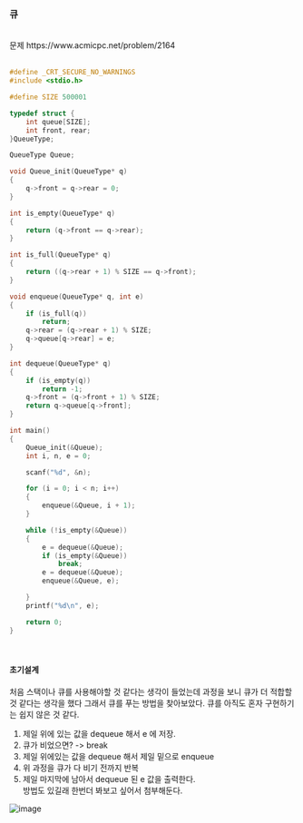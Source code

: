 
### 큐

<br>
문제 https://www.acmicpc.net/problem/2164
<br>
<br>

```C
#define _CRT_SECURE_NO_WARNINGS
#include <stdio.h>

#define SIZE 500001

typedef struct {
	int queue[SIZE];
	int front, rear;
}QueueType;

QueueType Queue;

void Queue_init(QueueType* q)
{
	q->front = q->rear = 0;
}

int is_empty(QueueType* q)
{
	return (q->front == q->rear);
}

int is_full(QueueType* q)
{
	return ((q->rear + 1) % SIZE == q->front);
}

void enqueue(QueueType* q, int e)
{
	if (is_full(q))
		return;
	q->rear = (q->rear + 1) % SIZE;
	q->queue[q->rear] = e;
}

int dequeue(QueueType* q)
{
	if (is_empty(q))
		return -1;
	q->front = (q->front + 1) % SIZE;
	return q->queue[q->front];
}

int main()
{
	Queue_init(&Queue);
	int i, n, e = 0;

	scanf("%d", &n);

	for (i = 0; i < n; i++)
	{
		enqueue(&Queue, i + 1);
	}

	while (!is_empty(&Queue))
	{
		e = dequeue(&Queue);
		if (is_empty(&Queue))
			break;
		e = dequeue(&Queue);
		enqueue(&Queue, e);

	}
	printf("%d\n", e);

	return 0;
}
```

<br>

#### 초기설계
처음 스택이나 큐를 사용해야할 것 같다는 생각이 들었는데 과정을 보니 큐가 더 적합할 것 같다는 생각을 했다
그래서 큐를 푸는 방법을 찾아보았다. 큐를 아직도 혼자 구현하기는 쉽지 않은 것 같다.
1. 제일 위에 있는 값을 dequeue 해서 e 에 저장.<br>
2. 큐가 비었으면? -> break<br>
3. 제일 위에있는 값을 dequeue 해서 제일 밑으로 enqueue<br>
4. 위 과정을 큐가 다 비기 전까지 반복<br>
5. 제일 마지막에 남아서 dequeue 된 e 값을 출력한다.<br>
방법도 있길래 한번더 봐보고 싶어서 첨부해둔다.<br>


![image](https://user-images.githubusercontent.com/84511374/142086596-36f75792-ab4b-484c-a45d-8a3541555cd5.png)
